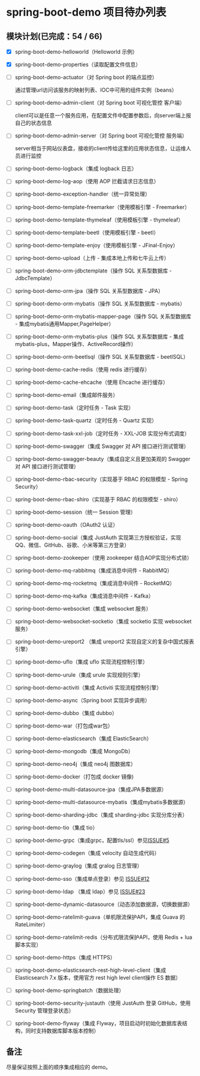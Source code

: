 # spring-boot-demo 项目待办列表

## 模块计划(已完成：54 / 66)

- [x] spring-boot-demo-helloworld（Helloworld 示例）

- [x] spring-boot-demo-properties（读取配置文件信息）

- [ ] spring-boot-demo-actuator（对 Spring boot 的端点监控）

  通过管理url访问该服务的映射列表、IOC中可用的组件实例（beans）

- [ ] spring-boot-demo-admin-client（对 Spring boot 可视化管控 客户端）

  client可以是任意一个服务应用，在配置文件中配置参数后，向server端上报自己的状态信息

- [ ] spring-boot-demo-admin-server（对 Spring boot 可视化管控 服务端）

  server相当于网站仪表盘，接收的client传给这里的应用状态信息，让运维人员进行监控

- [ ] spring-boot-demo-logback（集成 logback 日志）

- [ ] spring-boot-demo-log-aop（使用 AOP 拦截请求日志信息）

  

- [ ] spring-boot-demo-exception-handler（统一异常处理）

- [ ] spring-boot-demo-template-freemarker（使用模板引擎 - Freemarker）

- [ ] spring-boot-demo-template-thymeleaf（使用模板引擎 - thymeleaf）

- [ ] spring-boot-demo-template-beetl（使用模板引擎 - beetl）

- [ ] spring-boot-demo-template-enjoy（使用模板引擎 - JFinal-Enjoy）

- [ ] spring-boot-demo-upload（上传 - 集成本地上传和七牛云上传）

- [ ] spring-boot-demo-orm-jdbctemplate（操作 SQL 关系型数据库 - JdbcTemplate）

- [ ] spring-boot-demo-orm-jpa（操作 SQL 关系型数据库 - JPA）

- [ ] spring-boot-demo-orm-mybatis（操作 SQL 关系型数据库 - mybatis）

- [ ] spring-boot-demo-orm-mybatis-mapper-page（操作 SQL 关系型数据库 - 集成mybatis通用Mapper,PageHelper）

- [ ] spring-boot-demo-orm-mybatis-plus（操作 SQL 关系型数据库 - 集成mybatis-plus，Mapper操作、ActiveRecord操作）

- [ ] spring-boot-demo-orm-beetlsql（操作 SQL 关系型数据库 - beetlSQL）

- [ ] spring-boot-demo-cache-redis（使用 redis 进行缓存）

- [ ] spring-boot-demo-cache-ehcache（使用 Ehcache 进行缓存）

- [ ] spring-boot-demo-email（集成邮件服务）

- [ ] spring-boot-demo-task（定时任务 - Task 实现）

- [ ] spring-boot-demo-task-quartz（定时任务 - Quartz 实现）

- [ ] spring-boot-demo-task-xxl-job（定时任务 - XXL-JOB 实现分布式调度）

- [ ] spring-boot-demo-swagger（集成 Swagger 对 API 接口进行测试管理）

- [ ] spring-boot-demo-swagger-beauty（集成自定义且更加美观的 Swagger 对 API 接口进行测试管理）

- [ ] spring-boot-demo-rbac-security（实现基于 RBAC 的权限模型 - Spring Security）

- [ ] spring-boot-demo-rbac-shiro（实现基于 RBAC 的权限模型 - shiro）

- [ ] spring-boot-demo-session（统一 Session 管理）

- [ ] spring-boot-demo-oauth（OAuth2 认证）

- [ ] spring-boot-demo-social（集成 JustAuth 实现第三方授权验证，实现 QQ、微信、GitHub、谷歌、小米等第三方登录）

- [ ] spring-boot-demo-zookeeper（使用 zookeeper 结合AOP实现分布式锁）

- [ ] spring-boot-demo-mq-rabbitmq（集成消息中间件 - RabbitMQ）

- [ ] spring-boot-demo-mq-rocketmq（集成消息中间件 - RocketMQ）

- [ ] spring-boot-demo-mq-kafka（集成消息中间件 - Kafka）

- [ ] spring-boot-demo-websocket（集成 websocket 服务）

- [ ] spring-boot-demo-websocket-socketio（集成 socketio 实现 websocket 服务）

- [ ] spring-boot-demo-ureport2 （集成 ureport2 实现自定义的复杂中国式报表引擎）

- [ ] spring-boot-demo-uflo（集成  uflo 实现流程控制引擎）

- [ ] spring-boot-demo-urule（集成  urule 实现规则引擎）

- [ ] spring-boot-demo-activiti（集成 Activiti 实现流程控制引擎）

- [ ] spring-boot-demo-async（Spring boot 实现异步调用）

- [ ] spring-boot-demo-dubbo（集成 dubbo）

- [ ] spring-boot-demo-war（打包成war包）

- [ ] spring-boot-demo-elasticsearch（集成 ElasticSearch）

- [ ] spring-boot-demo-mongodb（集成 MongoDb）

- [ ] spring-boot-demo-neo4j（集成 neo4j 图数据库）

- [ ] spring-boot-demo-docker（打包成 docker 镜像)

- [ ] spring-boot-demo-multi-datasource-jpa（集成JPA多数据源）

- [ ] spring-boot-demo-multi-datasource-mybatis（集成mybatis多数据源）

- [ ] spring-boot-demo-sharding-jdbc（集成 sharding-jdbc 实现分库分表）

- [ ] spring-boot-demo-tio（集成 tio）

- [ ] spring-boot-demo-grpc（集成grpc，配置tls/ssl）参见[ISSUE#5](https://github.com/xkcoding/spring-boot-demo/issues/5)

- [ ] spring-boot-demo-codegen（集成 velocity 自动生成代码）

- [ ] spring-boot-demo-graylog（集成 gralog 日志管理）

- [ ] spring-boot-demo-sso（集成单点登录）参见 [ISSUE#12](https://github.com/xkcoding/spring-boot-demo/issues/12)

- [ ] spring-boot-demo-ldap （集成 ldap）参见 [ISSUE#23](https://github.com/xkcoding/spring-boot-demo/issues/23)

- [ ] spring-boot-demo-dynamic-datasource（动态添加数据源，切换数据源）

- [ ] spring-boot-demo-ratelimit-guava（单机限流保护API，集成 Guava 的 RateLimiter）

- [ ] spring-boot-demo-ratelimit-redis（分布式限流保护API，使用 Redis + lua 脚本实现）

- [ ] spring-boot-demo-https（集成 HTTPS）

- [ ] spring-boot-demo-elasticsearch-rest-high-level-client（集成 Elasticsearch 7.x 版本，使用官方 rest high level client操作 ES 数据）

- [ ] spring-boot-demo-springbatch（数据处理）

- [ ] spring-boot-demo-security-justauth（使用 JustAuth 登录 GitHub，使用 Security 管理登录状态）

- [ ] spring-boot-demo-flyway（集成 Flyway，项目启动时初始化数据库表结构，同时支持数据库脚本版本控制）

## 备注

尽量保证按照上面的顺序集成相应的 demo。
